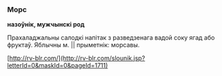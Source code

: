 ### Морс
**назоўнік, мужчынскі род**

Прахаладжальны салодкі напітак з разведзенага вадой соку ягад або фруктаў. Яблычны м. || прыметнік: морсавы.

<a rel="author">[http://rv-blr.com/](http://rv-blr.com/slounik.jsp?letterId=0&maskId=0&pageId=1711)</a>
